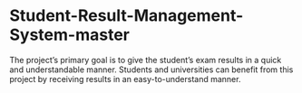 # Student-Result-Management-System-master
The project’s primary goal is to give the student’s exam results in a quick and understandable manner. Students and universities can benefit from this project by receiving results in an easy-to-understand manner.

